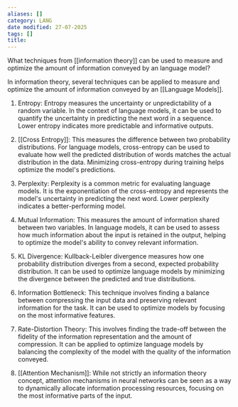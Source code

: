 ```yaml
---
aliases: []
category: LANG
date modified: 27-07-2025
tags: []
title: 
---
```


What techniques from [[information theory]] can be used to measure and optimize the amount of information conveyed by an language model?

In information theory, several techniques can be applied to measure and optimize the amount of information conveyed by an [[Language Models]].

1. Entropy: Entropy measures the uncertainty or unpredictability of a random variable. In the context of language models, it can be used to quantify the uncertainty in predicting the next word in a sequence. Lower entropy indicates more predictable and informative outputs.

2. [[Cross Entropy]]: This measures the difference between two probability distributions. For language models, cross-entropy can be used to evaluate how well the predicted distribution of words matches the actual distribution in the data. Minimizing cross-entropy during training helps optimize the model's predictions.

3. Perplexity: Perplexity is a common metric for evaluating language models. It is the exponentiation of the cross-entropy and represents the model's uncertainty in predicting the next word. Lower perplexity indicates a better-performing model.

4. Mutual Information: This measures the amount of information shared between two variables. In language models, it can be used to assess how much information about the input is retained in the output, helping to optimize the model's ability to convey relevant information.

5. KL Divergence: Kullback-Leibler divergence measures how one probability distribution diverges from a second, expected probability distribution. It can be used to optimize language models by minimizing the divergence between the predicted and true distributions.

6. Information Bottleneck: This technique involves finding a balance between compressing the input data and preserving relevant information for the task. It can be used to optimize models by focusing on the most informative features.

7. Rate-Distortion Theory: This involves finding the trade-off between the fidelity of the information representation and the amount of compression. It can be applied to optimize language models by balancing the complexity of the model with the quality of the information conveyed.

8. [[Attention Mechanism]]: While not strictly an information theory concept, attention mechanisms in neural networks can be seen as a way to dynamically allocate information processing resources, focusing on the most informative parts of the input.

